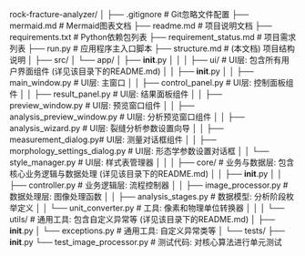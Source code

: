 rock-fracture-analyzer/
│
├── .gitignore              # Git忽略文件配置
├── mermaid.md              # Mermaid图表文档
├── readme.md               # 项目说明文档
├── requirements.txt        # Python依赖包列表
├── requirement_status.md   # 项目需求列表
├── run.py                  # 应用程序主入口脚本
├── structure.md            # (本文档) 项目结构说明
│
├── src/
│   └── app/
│       ├── __init__.py
│       │
│       ├── ui/                     # UI层: 包含所有用户界面组件 (详见该目录下的README.md)
│       │   ├── __init__.py
│       │   ├── main_window.py       # UI层: 主窗口
│       │   ├── control_panel.py     # UI层: 控制面板组件
│       │   ├── result_panel.py      # UI层: 结果面板组件
│       │   ├── preview_window.py    # UI层: 预览窗口组件
│       │   ├── analysis_preview_window.py # UI层: 分析预览窗口组件
│       │   ├── analysis_wizard.py     # UI层: 裂缝分析参数设置向导
│       │   ├── measurement_dialog.py# UI层: 测量对话框组件
│       │   ├── morphology_settings_dialog.py # UI层: 形态学参数设置对话框
│       │   └── style_manager.py     # UI层: 样式表管理器
│       │
│       ├── core/                   # 业务与数据层: 包含核心业务逻辑与数据处理 (详见该目录下的README.md)
│       │   ├── __init__.py
│       │   ├── controller.py        # 业务逻辑层: 流程控制器
│       │   ├── image_processor.py   # 数据处理层: 图像处理函数
│       │   ├── analysis_stages.py   # 数据模型: 分析阶段枚举定义
│       │   └── unit_converter.py    # 工具: 像素和物理单位转换器
│       │
│       └── utils/                  # 通用工具: 包含自定义异常等 (详见该目录下的README.md)
│           ├── __init__.py
│           └── exceptions.py        # 通用工具: 自定义异常类等
│
└── tests/
    ├── __init__.py
    └── test_image_processor.py     # 测试代码: 对核心算法进行单元测试
